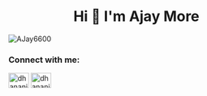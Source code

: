 <h1 align="center">Hi 👋 I'm Ajay More</h1>
<p align="left"> <img src="https://komarev.com/ghpvc/?username=AJay6600&label=Profile%20views&color=0e75b6&style=flat" alt="AJay6600" /> </p>
<h3 align="left">Connect with me:</h3>
<p align="left">
<a href="https://linkedin.com/in/ajay-more-62b309251" target="blank"><img align="center" src="https://raw.githubusercontent.com/rahuldkjain/github-profile-readme-generator/master/src/images/icons/Social/linked-in-alt.svg" alt="dhananjaykuber" height="30" width="40" /></a>
<a href="https://instagram.com/_ajay_more_66" target="blank"><img align="center" src="https://raw.githubusercontent.com/rahuldkjain/github-profile-readme-generator/master/src/images/icons/Social/instagram.svg" alt="dhananjaykuber" height="30" width="40" /></a>
</p>

